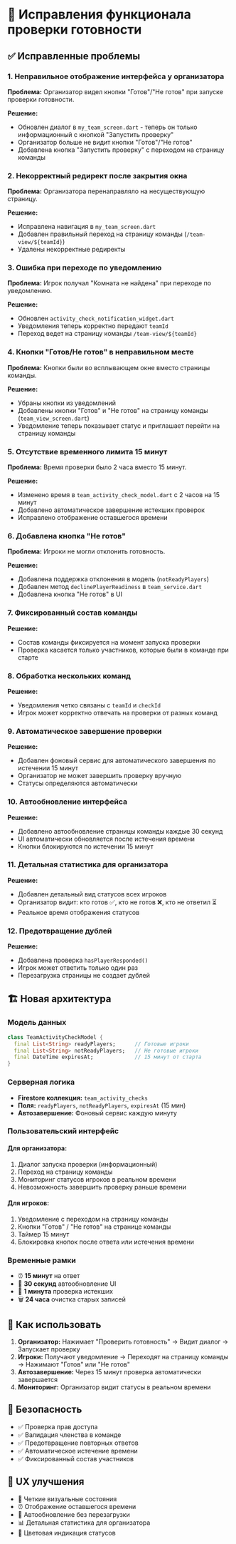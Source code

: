 # 🔧 Исправления функционала проверки готовности

## ✅ Исправленные проблемы

### 1. Неправильное отображение интерфейса у организатора
**Проблема:** Организатор видел кнопки "Готов"/"Не готов" при запуске проверки готовности.

**Решение:**
- Обновлен диалог в `my_team_screen.dart` - теперь он только информационный с кнопкой "Запустить проверку"
- Организатор больше не видит кнопки "Готов"/"Не готов"
- Добавлена кнопка "Запустить проверку" с переходом на страницу команды

### 2. Некорректный редирект после закрытия окна
**Проблема:** Организатора перенаправляло на несуществующую страницу.

**Решение:**
- Исправлена навигация в `my_team_screen.dart`
- Добавлен правильный переход на страницу команды (`/team-view/${teamId}`)
- Удалены некорректные редиректы

### 3. Ошибка при переходе по уведомлению
**Проблема:** Игрок получал "Комната не найдена" при переходе по уведомлению.

**Решение:**
- Обновлен `activity_check_notification_widget.dart`
- Уведомления теперь корректно передают `teamId`
- Переход ведет на страницу команды `/team-view/${teamId}`

### 4. Кнопки "Готов/Не готов" в неправильном месте
**Проблема:** Кнопки были во всплывающем окне вместо страницы команды.

**Решение:**
- Убраны кнопки из уведомлений
- Добавлены кнопки "Готов" и "Не готов" на страницу команды (`team_view_screen.dart`)
- Уведомление теперь показывает статус и приглашает перейти на страницу команды

### 5. Отсутствие временного лимита 15 минут
**Проблема:** Время проверки было 2 часа вместо 15 минут.

**Решение:**
- Изменено время в `team_activity_check_model.dart` с 2 часов на 15 минут
- Добавлено автоматическое завершение истекших проверок
- Исправлено отображение оставшегося времени

### 6. Добавлена кнопка "Не готов"
**Проблема:** Игроки не могли отклонить готовность.

**Решение:**
- Добавлена поддержка отклонения в модель (`notReadyPlayers`)
- Добавлен метод `declinePlayerReadiness` в `team_service.dart`
- Добавлена кнопка "Не готов" в UI

### 7. Фиксированный состав команды
**Решение:**
- Состав команды фиксируется на момент запуска проверки
- Проверка касается только участников, которые были в команде при старте

### 8. Обработка нескольких команд
**Решение:**
- Уведомления четко связаны с `teamId` и `checkId`
- Игрок может корректно отвечать на проверки от разных команд

### 9. Автоматическое завершение проверки
**Решение:**
- Добавлен фоновый сервис для автоматического завершения по истечении 15 минут
- Организатор не может завершить проверку вручную
- Статусы определяются автоматически

### 10. Автообновление интерфейса
**Решение:**
- Добавлено автообновление страницы команды каждые 30 секунд
- UI автоматически обновляется после истечения времени
- Кнопки блокируются по истечении 15 минут

### 11. Детальная статистика для организатора
**Решение:**
- Добавлен детальный вид статусов всех игроков
- Организатор видит: кто готов ✅, кто не готов ❌, кто не ответил ⏳
- Реальное время отображения статусов

### 12. Предотвращение дублей
**Решение:**
- Добавлена проверка `hasPlayerResponded()` 
- Игрок может ответить только один раз
- Перезагрузка страницы не создает дублей

## 🏗️ Новая архитектура

### Модель данных
```dart
class TeamActivityCheckModel {
  final List<String> readyPlayers;      // Готовые игроки
  final List<String> notReadyPlayers;   // Не готовые игроки
  final DateTime expiresAt;             // 15 минут от старта
}
```

### Серверная логика
- **Firestore коллекция:** `team_activity_checks`
- **Поля:** `readyPlayers`, `notReadyPlayers`, `expiresAt` (15 мин)
- **Автозавершение:** Фоновый сервис каждую минуту

### Пользовательский интерфейс

#### Для организатора:
1. Диалог запуска проверки (информационный)
2. Переход на страницу команды
3. Мониторинг статусов игроков в реальном времени
4. Невозможность завершить проверку раньше времени

#### Для игроков:
1. Уведомление с переходом на страницу команды
2. Кнопки "Готов" / "Не готов" на странице команды
3. Таймер 15 минут
4. Блокировка кнопок после ответа или истечения времени

### Временные рамки
- ⏰ **15 минут** на ответ
- 🔄 **30 секунд** автообновление UI
- 🧹 **1 минута** проверка истекших
- 🗑️ **24 часа** очистка старых записей

## 🚀 Как использовать

1. **Организатор:** Нажимает "Проверить готовность" → Видит диалог → Запускает проверку
2. **Игроки:** Получают уведомление → Переходят на страницу команды → Нажимают "Готов" или "Не готов"
3. **Автозавершение:** Через 15 минут проверка автоматически завершается
4. **Мониторинг:** Организатор видит статусы в реальном времени

## 🔐 Безопасность

- ✅ Проверка прав доступа
- ✅ Валидация членства в команде
- ✅ Предотвращение повторных ответов
- ✅ Автоматическое истечение времени
- ✅ Фиксированный состав участников

## 📱 UX улучшения

- 🎯 Четкие визуальные состояния
- ⏰ Отображение оставшегося времени  
- 🔄 Автообновление без перезагрузки
- 📊 Детальная статистика для организатора
- 🎨 Цветовая индикация статусов 
